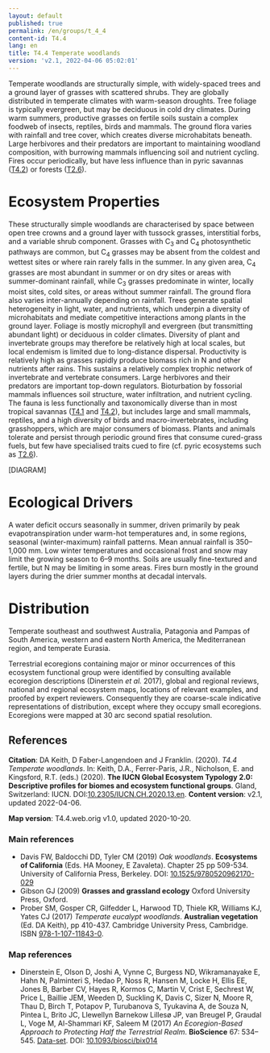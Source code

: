 ```yaml
---
layout: default
published: true
permalink: /en/groups/t_4_4
content-id: T4.4
lang: en
title: T4.4 Temperate woodlands
version: 'v2.1, 2022-04-06 05:02:01'
---
```


Temperate woodlands are structurally simple, with widely-spaced trees and a ground layer of grasses with scattered shrubs. They are globally distributed in temperate climates with warm-season droughts. Tree foliage is typically evergreen, but may be deciduous in cold dry climates. During warm summers, productive grasses on fertile soils sustain a complex foodweb of insects, reptiles, birds and mammals. The ground flora varies with rainfall and tree cover, which creates diverse microhabitats beneath. Large herbivores and their predators are important to maintaining woodland composition, with burrowing mammals influencing soil and nutrient cycling. Fires occur periodically, but have less influence than in pyric savannas ([T4.2](/explore/groups/T4.2)) or forests ([T2.6](/explore/groups/T2.6)).

# Ecosystem Properties
 
These structurally simple woodlands are characterised by space between open tree crowns and a ground layer with tussock grasses, interstitial forbs, and a variable shrub component. Grasses with C<sub>3</sub> and C<sub>4</sub> photosynthetic pathways are common, but C<sub>4</sub> grasses may be absent from the coldest and wettest sites or where rain rarely falls in the summer. In any given area, C<sub>4</sub> grasses are most abundant in summer or on dry sites or areas with summer-dominant rainfall, while C<sub>3</sub> grasses predominate in winter, locally moist sites, cold sites, or areas without summer rainfall. The ground flora also varies inter-annually depending on rainfall. Trees generate spatial heterogeneity in light, water, and nutrients, which underpin a diversity of microhabitats and mediate competitive interactions among plants in the ground layer. Foliage is mostly microphyll and evergreen (but transmitting abundant light) or deciduous in colder climates. Diversity of plant and invertebrate groups may therefore be relatively high at local scales, but local endemism is limited due to long-distance dispersal. Productivity is relatively high as grasses rapidly produce biomass rich in N and other nutrients after rains. This sustains a relatively complex trophic network of invertebrate and vertebrate consumers. Large herbivores and their predators are important top-down regulators. Bioturbation by fossorial mammals influences soil structure, water infiltration, and nutrient cycling. The fauna is less functionally and taxonomically diverse than in most tropical savannas ([T4.1](/explore/groups/T4.1) and [T4.2](/explore/groups/T4.2)), but includes large and small mammals, reptiles, and a high diversity of birds and macro-invertebrates, including grasshoppers, which are major consumers of biomass. Plants and animals tolerate and persist through periodic ground fires that consume cured-grass fuels, but few have specialised traits cued to fire (cf. pyric ecosystems such as [T2.6](/explore/groups/T2.6)).

[DIAGRAM]

# Ecological Drivers
 
A water deficit occurs seasonally in summer, driven primarily by peak evapotranspiration under warm-hot temperatures and, in some regions, seasonal (winter-maximum) rainfall patterns. Mean annual rainfall is 350–1,000 mm. Low winter temperatures and occasional frost and snow may limit the growing season to 6–9 months. Soils are usually fine-textured and fertile, but N may be limiting in some areas. Fires burn mostly in the ground layers during the drier summer months at decadal intervals.
 
# Distribution
 
Temperate southeast and southwest Australia, Patagonia and Pampas of South America, western and eastern North America, the Mediterranean region, and temperate Eurasia.

Terrestrial ecoregions containing major or minor occurrences of this ecosystem functional group were identified by consulting available ecoregion descriptions (Dinerstein _et al._ 2017), global and regional reviews, national and regional ecosystem maps, locations of relevant examples, and proofed by expert reviewers. Consequently they are coarse-scale indicative representations of distribution, except where they occupy small ecoregions. Ecoregions were mapped at 30 arc second spatial resolution.

## References

**Citation**: DA Keith, D Faber-Langendoen and J Franklin. (2020). *T4.4 Temperate woodlands*. In: Keith, D.A., Ferrer-Paris, J.R., Nicholson, E. and Kingsford, R.T. (eds.) (2020). **The IUCN Global Ecosystem Typology 2.0: Descriptive profiles for biomes and ecosystem functional groups**. Gland, Switzerland: IUCN. DOI:[10.2305/IUCN.CH.2020.13.en](https://doi.org/10.2305/IUCN.CH.2020.13.en).
**Content version**: v2.1, updated 2022-04-06.

**Map version**: T4.4.web.orig v1.0, updated 2020-10-20.

### Main references
* Davis FW, Baldocchi DD, Tyler CM (2019) *Oak woodlands*. **Ecosystems of California** (Eds. HA Mooney, E Zavaleta). Chapter 25 pp 509-534. University of California Press, Berkeley. DOI: [10.1525/9780520962170-029](http://doi.org/10.1525/9780520962170-029)
* Gibson GJ  (2009) **Grasses and grassland ecology** Oxford University Press, Oxford.
* Prober SM, Gosper CR, Gilfedder L, Harwood TD, Thiele KR, Williams KJ, Yates CJ  (2017) *Temperate eucalypt woodlands*. **Australian vegetation** (Ed. DA Keith), pp 410-437. Cambridge University Press, Cambridge. ISBN [978-1-107-11843-0](http://www.cambridge.org/9781107118430).

### Map references
* Dinerstein E, Olson D, Joshi A, Vynne C, Burgess ND, Wikramanayake E, Hahn N, Palminteri S, Hedao P, Noss R, Hansen M, Locke H, Ellis EE, Jones B, Barber CV, Hayes R, Kormos C, Martin V, Crist E, Sechrest W, Price L, Baillie JEM, Weeden D, Suckling K, Davis C, Sizer N, Moore R, Thau D, Birch T, Potapov P, Turubanova S, Tyukavina A, de Souza N, Pintea L, Brito JC, Llewellyn Barnekow Lillesø JP, van Breugel P, Graudal L, Voge M, Al-Shammari KF, Saleem M  (2017) *An Ecoregion-Based Approach to Protecting Half the Terrestrial Realm*. **BioScience** 67: 534–545. [Data-set](https://ecoregions2017.appspot.com/). DOI: [10.1093/biosci/bix014](http://doi.org/10.1093/biosci/bix014)
